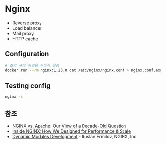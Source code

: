 # Nginx

- Reverse proxy
- Load balancer
- Mail proxy
- HTTP cache

## Configuration

```sh
# 초기 구성 파일을 받아서 설정
docker run --rm nginx:1.23.0 cat /etc/nginx/nginx.conf > nginx.conf.example
```

## Testing config

```sh
nginx -t
```

## 참조

- [NGINX vs. Apache: Our View of a Decade-Old Question](https://www.nginx.com/blog/nginx-vs-apache-our-view/)
- [Inside NGINX: How We Designed for Performance & Scale](https://www.nginx.com/blog/inside-nginx-how-we-designed-for-performance-scale/)
- [Dynamic Modules Development](https://youtu.be/KinJfCQ-WzY) - Ruslan Ermilov, NGINX, Inc.
